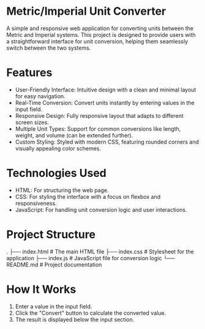 # Metric/Imperial Unit Converter
A simple and responsive web application for converting units between the Metric and Imperial systems. This project is designed to provide users with a straightforward interface for unit conversion, helping them seamlessly switch between the two systems.

# Features
* User-Friendly Interface: Intuitive design with a clean and minimal layout for easy navigation.
* Real-Time Conversion: Convert units instantly by entering values in the input field.
* Responsive Design: Fully responsive layout that adapts to different screen sizes.
* Multiple Unit Types: Support for common conversions like length, weight, and volume (can be extended further).
* Custom Styling: Styled with modern CSS, featuring rounded corners and visually appealing color schemes.

# Technologies Used
* HTML: For structuring the web page.
* CSS: For styling the interface with a focus on flexbox and responsiveness.
* JavaScript: For handling unit conversion logic and user interactions.

# Project Structure
.
├── index.html       # The main HTML file
├── index.css        # Stylesheet for the application
├── index.js         # JavaScript file for conversion logic
└── README.md        # Project documentation

# How It Works
1. Enter a value in the input field.
2. Click the "Convert" button to calculate the converted value.
3. The result is displayed below the input section.
